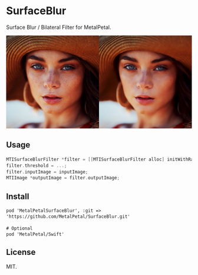 # SurfaceBlur

Surface Blur / Bilateral Filter for MetalPetal.

![Preview](Assets/preview.jpg)

## Usage

```Objective-C
MTISurfaceBlurFilter *filter = [[MTISurfaceBlurFilter alloc] initWithRadius:...];
filter.threshold = ...;
filter.inputImage = inputImage;
MTIImage *outputImage = filter.outputImage;
```

## Install

```
pod 'MetalPetalSurfaceBlur', :git => 'https://github.com/MetalPetal/SurfaceBlur.git'

# Optional
pod 'MetalPetal/Swift'

```

## License

MIT.
